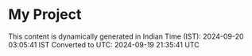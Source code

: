 # My Project

This content is dynamically generated in Indian Time (IST): 2024-09-20 03:05:41 IST
Converted to UTC: 2024-09-19 21:35:41 UTC

